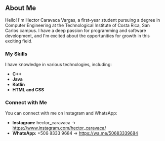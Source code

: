 ## About Me

Hello! I'm Hector Caravaca Vargas, a first-year student pursuing a degree in Computer Engineering at the Technological Institute of Costa Rica, San Carlos campus. I have a deep passion for programming and software development, and I'm excited about the opportunities for growth in this exciting field.

### My Skills

I have knowledge in various technologies, including:
- **C++**
- **Java**
- **Kotlin**
- **HTML and CSS**

### Connect with Me

You can connect with me on Instagram and WhatsApp:

- **Instagram:** hector_caravaca -> https://www.instagram.com/hector_caravaca/
- **WhatsApp:** +506 8333 9684 -> https://wa.me/50683339684

<!---
hectorcaravacavargas/hectorcaravacavargas is a ✨ special ✨ repository because its `README.md` (this file) appears on your GitHub profile.
You can click the Preview link to take a look at your changes.
--->
